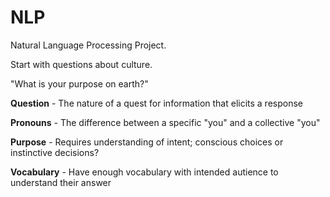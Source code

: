# NLP
Natural Language Processing Project.

Start with questions about culture.

"What is your purpose on earth?"

**Question** - The nature of a quest for information that elicits a response

**Pronouns** - The difference between a specific "you" and a collective "you"

**Purpose** - Requires understanding of intent; conscious choices or instinctive decisions?

**Vocabulary** - Have enough vocabulary with intended autience to understand their answer 
